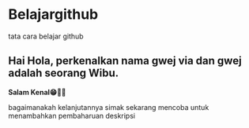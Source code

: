 # Belajargithub
tata cara belajar github 

## Hai Hola, perkenalkan nama gwej via dan gwej adalah seorang Wibu.
**Salam Kenal😁🖐🏻**

bagaimanakah kelanjutannya simak sekarang
mencoba untuk menambahkan pembaharuan deskripsi
